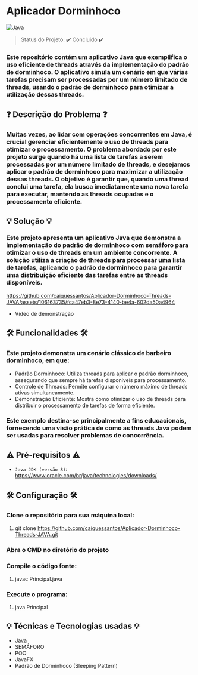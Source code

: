 # Aplicador Dorminhoco

![Java](https://img.shields.io/badge/java-%23ED8B00.svg?style=for-the-badge&logo=openjdk&logoColor=white)

> Status do Projeto: ✔️ Concluido ✔️

### Este repositório contém um aplicativo Java que exemplifica o uso eficiente de threads através da implementação do padrão de dorminhoco. O aplicativo simula um cenário em que várias tarefas precisam ser processadas por um número limitado de threads, usando o padrão de dorminhoco para otimizar a utilização dessas threads.

## ❓ Descrição do Problema ❓

### Muitas vezes, ao lidar com operações concorrentes em Java, é crucial gerenciar eficientemente o uso de threads para otimizar o processamento. O problema abordado por este projeto surge quando há uma lista de tarefas a serem processadas por um número limitado de threads, e desejamos aplicar o padrão de dorminhoco para maximizar a utilização dessas threads. O objetivo é garantir que, quando uma thread conclui uma tarefa, ela busca imediatamente uma nova tarefa para executar, mantendo as threads ocupadas e o processamento eficiente.

## 💡 Solução 💡

### Este projeto apresenta um aplicativo Java que demonstra a implementação do padrão de dorminhoco com semáforo para otimizar o uso de threads em um ambiente concorrente. A solução utiliza a criação de threads para processar uma lista de tarefas, aplicando o padrão de dorminhoco para garantir uma distribuição eficiente das tarefas entre as threads disponíveis.

https://github.com/caiquessantos/Aplicador-Dorminhoco-Threads-JAVA/assets/106163735/fca47eb3-8e73-4140-be4a-602da50a4964

- Vídeo de demonstração

## 🛠️ Funcionalidades 🛠️

### Este projeto demonstra um cenário clássico de barbeiro dorminhoco, em que:

- Padrão Dorminhoco: Utiliza threads para aplicar o padrão dorminhoco, assegurando que sempre há tarefas disponíveis para processamento.
- Controle de Threads: Permite configurar o número máximo de threads ativas simultaneamente.
- Demonstração Eficiente: Mostra como otimizar o uso de threads para distribuir o processamento de tarefas de forma eficiente.

### Este exemplo destina-se principalmente a fins educacionais, fornecendo uma visão prática de como as threads Java podem ser usadas para resolver problemas de concorrência.

## ⚠️ Pré-requisitos ⚠️

- `Java JDK (versão 8)`: https://www.oracle.com/br/java/technologies/downloads/

## 🛠️ Configuração 🛠️

### Clone o repositório para sua máquina local:

1. git clone https://github.com/caiquessantos/Aplicador-Dorminhoco-Threads-JAVA.git

### Abra o CMD no diretório do projeto

### Compile o código fonte:

1. javac Principal.java

### Execute o programa:

1. java Principal

## 💡 Técnicas e Tecnologias usadas 💡

- [Java](https://www.oracle.com/java/technologies/)
- SEMÁFORO
- POO
- JavaFX
- Padrão de Dorminhoco (Sleeping Pattern)
